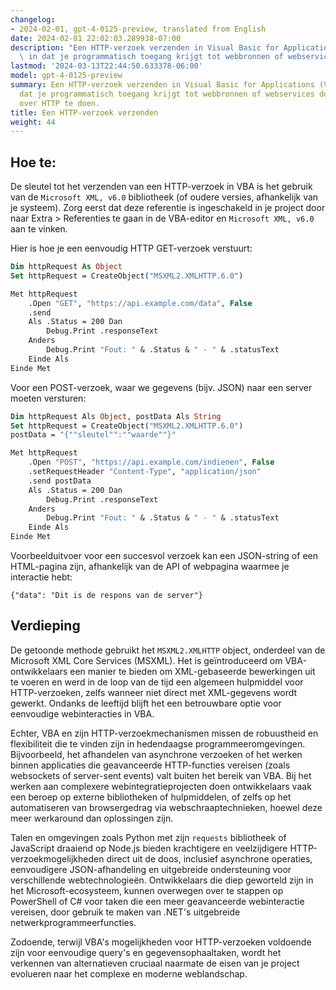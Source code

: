 ```yaml
---
changelog:
- 2024-02-01, gpt-4-0125-preview, translated from English
date: 2024-02-01 22:02:03.289938-07:00
description: "Een HTTP-verzoek verzenden in Visual Basic for Applications (VBA) houdt\
  \ in dat je programmatisch toegang krijgt tot webbronnen of webservices door\u2026"
lastmod: '2024-03-13T22:44:50.633378-06:00'
model: gpt-4-0125-preview
summary: Een HTTP-verzoek verzenden in Visual Basic for Applications (VBA) houdt in
  dat je programmatisch toegang krijgt tot webbronnen of webservices door verzoeken
  over HTTP te doen.
title: Een HTTP-verzoek verzenden
weight: 44
---
```


## Hoe te:
De sleutel tot het verzenden van een HTTP-verzoek in VBA is het gebruik van de `Microsoft XML, v6.0` bibliotheek (of oudere versies, afhankelijk van je systeem). Zorg eerst dat deze referentie is ingeschakeld in je project door naar Extra > Referenties te gaan in de VBA-editor en `Microsoft XML, v6.0` aan te vinken.

Hier is hoe je een eenvoudig HTTP GET-verzoek verstuurt:

```vb
Dim httpRequest As Object
Set httpRequest = CreateObject("MSXML2.XMLHTTP.6.0")

Met httpRequest
    .Open "GET", "https://api.example.com/data", False
    .send
    Als .Status = 200 Dan
        Debug.Print .responseText
    Anders
        Debug.Print "Fout: " & .Status & " - " & .statusText
    Einde Als
Einde Met
```

Voor een POST-verzoek, waar we gegevens (bijv. JSON) naar een server moeten versturen:

```vb
Dim httpRequest Als Object, postData Als String
Set httpRequest = CreateObject("MSXML2.XMLHTTP.6.0")
postData = "{""sleutel"":""waarde""}"

Met httpRequest
    .Open "POST", "https://api.example.com/indienen", False
    .setRequestHeader "Content-Type", "application/json"
    .send postData
    Als .Status = 200 Dan
        Debug.Print .responseText
    Anders
        Debug.Print "Fout: " & .Status & " - " & .statusText
    Einde Als
Einde Met
```

Voorbeelduitvoer voor een succesvol verzoek kan een JSON-string of een HTML-pagina zijn, afhankelijk van de API of webpagina waarmee je interactie hebt:

```
{"data": "Dit is de respons van de server"}
```

## Verdieping
De getoonde methode gebruikt het `MSXML2.XMLHTTP` object, onderdeel van de Microsoft XML Core Services (MSXML). Het is geïntroduceerd om VBA-ontwikkelaars een manier te bieden om XML-gebaseerde bewerkingen uit te voeren en werd in de loop van de tijd een algemeen hulpmiddel voor HTTP-verzoeken, zelfs wanneer niet direct met XML-gegevens wordt gewerkt. Ondanks de leeftijd blijft het een betrouwbare optie voor eenvoudige webinteracties in VBA.

Echter, VBA en zijn HTTP-verzoekmechanismen missen de robuustheid en flexibiliteit die te vinden zijn in hedendaagse programmeeromgevingen. Bijvoorbeeld, het afhandelen van asynchrone verzoeken of het werken binnen applicaties die geavanceerde HTTP-functies vereisen (zoals websockets of server-sent events) valt buiten het bereik van VBA. Bij het werken aan complexere webintegratieprojecten doen ontwikkelaars vaak een beroep op externe bibliotheken of hulpmiddelen, of zelfs op het automatiseren van browsergedrag via webschraaptechnieken, hoewel deze meer werkaround dan oplossingen zijn.

Talen en omgevingen zoals Python met zijn `requests` bibliotheek of JavaScript draaiend op Node.js bieden krachtigere en veelzijdigere HTTP-verzoekmogelijkheden direct uit de doos, inclusief asynchrone operaties, eenvoudigere JSON-afhandeling en uitgebreide ondersteuning voor verschillende webtechnologieën. Ontwikkelaars die diep geworteld zijn in het Microsoft-ecosysteem, kunnen overwegen over te stappen op PowerShell of C# voor taken die een meer geavanceerde webinteractie vereisen, door gebruik te maken van .NET's uitgebreide netwerkprogrammeerfuncties.

Zodoende, terwijl VBA's mogelijkheden voor HTTP-verzoeken voldoende zijn voor eenvoudige query's en gegevensophaaltaken, wordt het verkennen van alternatieven cruciaal naarmate de eisen van je project evolueren naar het complexe en moderne weblandschap.
